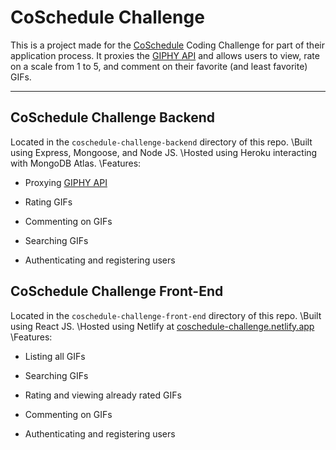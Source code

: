 # CoSchedule Challenge

This is a project made for the [CoSchedule](https://coschedule.com/) Coding Challenge for part of their application process. It proxies the [GIPHY API](https://developers.giphy.com/) and allows users to view, rate on a scale from 1 to 5, and comment on their favorite (and least favorite) GIFs.

---

## CoSchedule Challenge Backend

Located in the `coschedule-challenge-backend` directory of this repo.
\Built using Express, Mongoose, and Node JS.
\Hosted using Heroku interacting with MongoDB Atlas.
\Features:

- Proxying [GIPHY API](https://developers.giphy.com/)

- Rating GIFs

- Commenting on GIFs

- Searching GIFs

- Authenticating and registering users

## CoSchedule Challenge Front-End

Located in the `coschedule-challenge-front-end` directory of this repo.
\Built using React JS.
\Hosted using Netlify at [coschedule-challenge.netlify.app](https://coschedule-challenge.netlify.app/)
\Features:

- Listing all GIFs

- Searching GIFs

- Rating and viewing already rated GIFs

- Commenting on GIFs

- Authenticating and registering users
